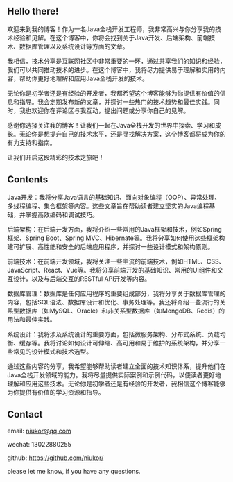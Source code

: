 ## Hello there! 

欢迎来到我的博客！作为一名Java全栈开发工程师，我非常高兴与你分享我的技术经验和见解。在这个博客中，你将会找到关于Java开发、后端架构、前端技术、数据库管理以及系统设计等方面的文章。

我相信，技术分享是互联网社区中非常重要的一环，通过共享我们的知识和经验，我们可以共同推动技术的进步。在这个博客中，我将尽力提供易于理解和实用的内容，帮助你更好地理解和应用Java全栈开发的技术。

无论你是初学者还是有经验的开发者，我都希望这个博客能够为你提供有价值的信息和指导。我会定期发布新的文章，并探讨一些热门的技术趋势和最佳实践。同时，我也欢迎你在评论区与我互动，提出问题或分享你自己的见解。

感谢你选择关注我的博客！让我们一起在Java全栈开发的世界中探索、学习和成长。无论你是想提升自己的技术水平，还是寻找解决方案，这个博客都将成为你的有力支持和指南。

让我们开启这段精彩的技术之旅吧！

## Contents

Java开发：我将分享Java语言的基础知识、面向对象编程（OOP）、异常处理、多线程编程、集合框架等内容。这些文章旨在帮助读者建立坚实的Java编程基础，并掌握高效编码和调试技巧。

后端架构：在后端开发方面，我将介绍一些常用的Java框架和技术，例如Spring框架、Spring Boot、Spring MVC、Hibernate等。我将分享如何使用这些框架构建可扩展、高性能和安全的后端应用程序，并探讨一些设计模式和架构原则。

前端技术：在前端开发领域，我将关注一些主流的前端技术，例如HTML、CSS、JavaScript、React、Vue等。我将分享前端开发的基础知识、常用的UI组件和交互设计，以及与后端交互的RESTful API开发等内容。

数据库管理：数据库是任何应用程序的重要组成部分，我将分享关于数据库管理的内容，包括SQL语法、数据库设计和优化、事务处理等。我还将介绍一些流行的关系型数据库（如MySQL、Oracle）和非关系型数据库（如MongoDB、Redis）的用法和最佳实践。

系统设计：我将涉及系统设计的重要方面，包括微服务架构、分布式系统、负载均衡、缓存等。我将讨论如何设计可伸缩、高可用和易于维护的系统架构，并分享一些常见的设计模式和技术选型。

通过这些内容的分享，我希望能够帮助读者建立全面的技术知识体系，提升他们在Java全栈开发领域的能力。我将尽量提供实际案例和示例代码，以便读者更好地理解和应用这些技术。无论你是初学者还是有经验的开发者，我相信这个博客能够为你提供有价值的学习资源和指导。

## Contact

email: niukor@qq.com

wechat: 13022880255

github: https://github.com/niukor/

please let me know, if you have any questions.
